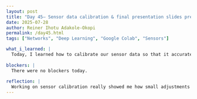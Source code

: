 ```yaml
---
layout: post
title: "Day 45– Sensor data calibration & final presentation slides prep"
date: 2025-07-28
author: Reiner Ihotu Adakole-Okopi
permalink: /day45.html
tags: ["Networks", "Deep Learning", "Google Colab", "Sensors"]

what_i_learned: |
  Today, I learned how to calibrate our sensor data so that it accurately reflects ground truth values, which is an essential step in making sure our system is reliable and meaningful. I also began helping with our final presentation slides, thinking through how to clearly communicate our research process, results, and overall impact. Another big focus was troubleshooting our Arduino code—I worked on getting it to properly send our readings to Firebase for real-time storage. It helped me better understand how the ESP32 and Firebase communicate and where errors can occur. Each part of today’s work built on what we’ve learned so far, bringing everything together.
  
blockers: |
  There were no blockers today. 
  
reflection: |
  Working on sensor calibration really showed me how small adjustments can make a big difference in the accuracy of our data. It felt rewarding to connect our hands-on coding with the big-picture goals of our research. Even though fixing the Firebase connection wasn’t easy, it reminded me how much I’ve grown in debugging and problem-solving. Starting the final presentation made everything feel real—we’re nearing the end, and I’m proud of what we’ve built. Today reminded me that every little detail matters when building something that’s meant to make an impact.
---
```

